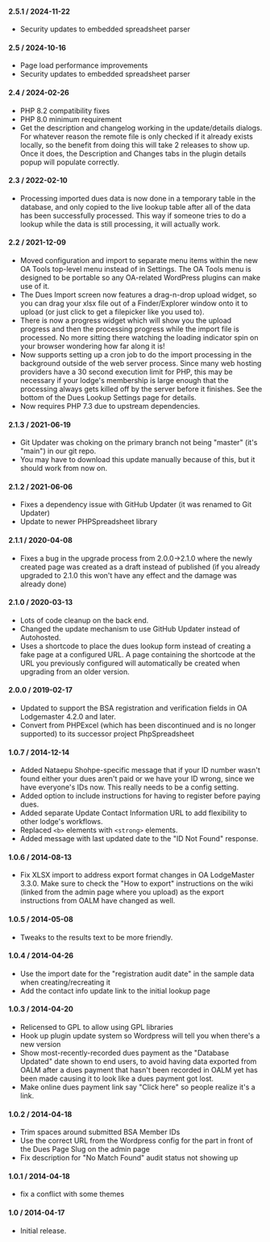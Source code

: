 #### 2.5.1 / 2024-11-22

* Security updates to embedded spreadsheet parser

#### 2.5 / 2024-10-16

* Page load performance improvements
* Security updates to embedded spreadsheet parser

#### 2.4 / 2024-02-26

* PHP 8.2 compatibility fixes
* PHP 8.0 minimum requirement
* Get the description and changelog working in the update/details dialogs. For whatever reason the remote file is only checked if it already exists locally, so the benefit from doing this will take 2 releases to show up. Once it does, the Description and Changes tabs in the plugin details popup will populate correctly.

#### 2.3 / 2022-02-10

* Processing imported dues data is now done in a temporary table in the database, and only copied to the live lookup table after all of the data has been successfully processed. This way if someone tries to do a lookup while the data is still processing, it will actually work.

#### 2.2 / 2021-12-09

* Moved configuration and import to separate menu items within the new OA Tools top-level menu instead of in Settings. The OA Tools menu is designed to be portable so any OA-related WordPress plugins can make use of it.
* The Dues Import screen now features a drag-n-drop upload widget, so you can drag your xlsx file out of a Finder/Explorer window onto it to upload (or just click to get a filepicker like you used to).
* There is now a progress widget which will show you the upload progress and then the processing progress while the import file is processed. No more sitting there watching the loading indicator spin on your browser wondering how far along it is!
* Now supports setting up a cron job to do the import processing in the background outside of the web server process. Since many web hosting providers have a 30 second execution limit for PHP, this may be necessary if your lodge's membership is large enough that the processing always gets killed off by the server before it finishes. See the bottom of the Dues Lookup Settings page for details.
* Now requires PHP 7.3 due to upstream dependencies.

#### 2.1.3 / 2021-06-19

* Git Updater was choking on the primary branch not being "master" (it's "main") in our git repo.
* You may have to download this update manually because of this, but it should work from now on.

#### 2.1.2 / 2021-06-06

* Fixes a dependency issue with GitHub Updater (it was renamed to Git Updater)
* Update to newer PHPSpreadsheet library

#### 2.1.1 / 2020-04-08

* Fixes a bug in the upgrade process from 2.0.0->2.1.0 where the newly created page was created as a draft instead of published (if you already upgraded to 2.1.0 this won't have any effect and the damage was already done)

#### 2.1.0 / 2020-03-13

* Lots of code cleanup on the back end.
* Changed the update mechanism to use GitHub Updater instead of Autohosted.
* Uses a shortcode to place the dues lookup form instead of creating a fake page at a configured URL. A page containing the shortcode at the URL you previously configured will automatically be created when upgrading from an older version.

#### 2.0.0 / 2019-02-17

* Updated to support the BSA registration and verification fields in OA Lodgemaster 4.2.0 and later.
* Convert from PHPExcel (which has been discontinued and is no longer
  supported) to its successor project PhpSpreadsheet

#### 1.0.7 / 2014-12-14

* Added Nataepu Shohpe-specific message that if your ID number wasn't found
  either your dues aren't paid or we have your ID wrong, since we have
  everyone's IDs now.  This really needs to be a config setting.
* Added option to include instructions for having to register before paying dues.
* Added separate Update Contact Information URL to add flexibility to other lodge's workflows.
* Replaced `<b>` elements with `<strong>` elements.
* Added message with last updated date to the "ID Not Found" response.

#### 1.0.6 / 2014-08-13

* Fix XLSX import to address export format changes in OA LodgeMaster 3.3.0.
  Make sure to check the "How to export" instructions on the wiki (linked from
  the admin page where you upload) as the export instructions from OALM have
  changed as well.

#### 1.0.5 / 2014-05-08

* Tweaks to the results text to be more friendly.

#### 1.0.4 / 2014-04-26

* Use the import date for the "registration audit date" in the sample data when creating/recreating it
* Add the contact info update link to the initial lookup page

#### 1.0.3 / 2014-04-20

* Relicensed to GPL to allow using GPL libraries
* Hook up plugin update system so Wordpress will tell you when there's a new version
* Show most-recently-recorded dues payment as the "Database Updated" date shown to end users, to avoid having data exported from OALM after a dues payment that hasn't been recorded in OALM yet has been made causing it to look like a dues payment got lost.
* Make online dues payment link say "Click here" so people realize it's a link.

#### 1.0.2 / 2014-04-18

* Trim spaces around submitted BSA Member IDs
* Use the correct URL from the Wordpress config for the part in front of the
  Dues Page Slug on the admin page
* Fix description for "No Match Found" audit status not showing up

#### 1.0.1 / 2014-04-18

* fix a conflict with some themes

#### 1.0 / 2014-04-17

* Initial release.
